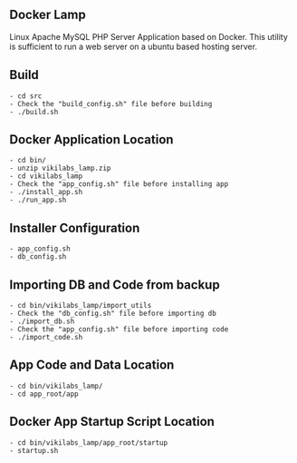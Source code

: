 ## Docker Lamp

Linux Apache MySQL PHP Server Application based on Docker.  This utility is sufficient to run a web server on a ubuntu based hosting server.

## Build 

    - cd src
    - Check the "build_config.sh" file before building
    - ./build.sh

## Docker Application Location

    - cd bin/
    - unzip vikilabs_lamp.zip
    - cd vikilabs_lamp
    - Check the "app_config.sh" file before installing app
    - ./install_app.sh
    - ./run_app.sh


## Installer Configuration 

    - app_config.sh
    - db_config.sh

## Importing DB and Code from backup

    - cd bin/vikilabs_lamp/import_utils
    - Check the "db_config.sh" file before importing db
    - ./import_db.sh
    - Check the "app_config.sh" file before importing code
    - ./import_code.sh


## App Code and Data Location

    - cd bin/vikilabs_lamp/
    - cd app_root/app

## Docker App Startup Script Location 

    - cd bin/vikilabs_lamp/app_root/startup
    - startup.sh
   

